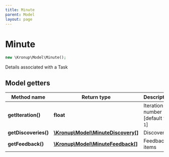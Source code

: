 ```yaml
---
title: Minute
parent: Model
layout: page
---
```


# Minute

```php
new \Kronup\Model\Minute();
```

Details associated with a Task

## Model getters

Method name | Return type | Description
------------ | ------------- | -------------
**getIteration()** | **float** | Iteration number   [default to `1`]
**getDiscoveries()** | [**\Kronup\Model\MinuteDiscovery[]**](../MinuteDiscovery) | Discoveries
**getFeedback()** | [**\Kronup\Model\MinuteFeedback[]**](../MinuteFeedback) | Feedback items

